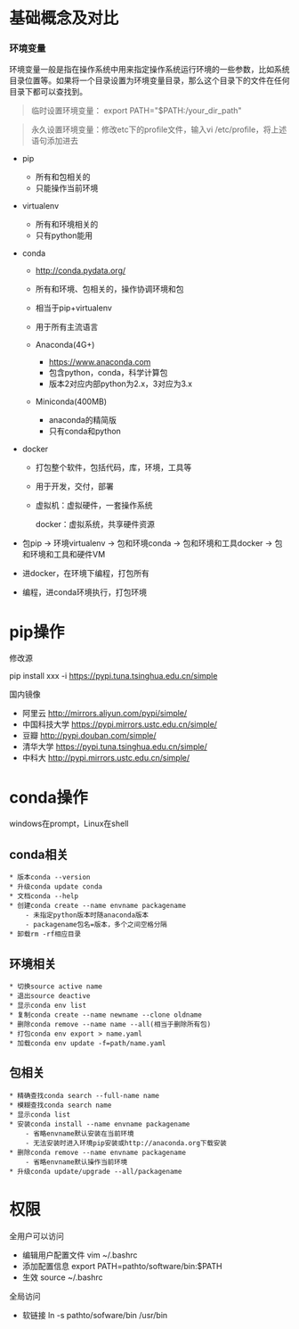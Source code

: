 # 基础概念及对比

### 环境变量

环境变量一般是指在操作系统中用来指定操作系统运行环境的一些参数，比如系统目录位置等。如果将一个目录设置为环境变量目录，那么这个目录下的文件在任何目录下都可以查找到。

> 临时设置环境变量：  export  PATH="$PATH:/your_dir_path"

> 永久设置环境变量：修改etc下的profile文件，输入vi  /etc/profile，将上述语句添加进去

*   pip
    *   所有和包相关的
    *   只能操作当前环境

*   virtualenv
    *   所有和环境相关的
    *   只有python能用
    
*   conda

    *   http://conda.pydata.org/
    *   所有和环境、包相关的，操作协调环境和包
    *   相当于pip+virtualenv
    *   用于所有主流语言

    *   Anaconda(4G+)
        *   https://www.anaconda.com
        *   包含python，conda，科学计算包
        *   版本2对应内部python为2.x，3对应为3.x

    *   Miniconda(400MB)
        *   anaconda的精简版
        *   只有conda和python

*   docker

    *   打包整个软件，包括代码，库，环境，工具等

    *   用于开发，交付，部署

    *   虚拟机：虚拟硬件，一套操作系统

        docker：虚拟系统，共享硬件资源

*   包pip -> 环境virtualenv -> 包和环境conda -> 包和环境和工具docker -> 包和环境和工具和硬件VM

*   进docker，在环境下编程，打包所有

*   编程，进conda环境执行，打包环境

# pip操作

修改源 

pip install xxx -i https://pypi.tuna.tsinghua.edu.cn/simple

国内镜像

*   阿里云 http://mirrors.aliyun.com/pypi/simple/ 
*   中国科技大学 https://pypi.mirrors.ustc.edu.cn/simple/ 
*   豆瓣 http://pypi.douban.com/simple/ 
*   清华大学 https://pypi.tuna.tsinghua.edu.cn/simple/ 
*   中科大 http://pypi.mirrors.ustc.edu.cn/simple/

# conda操作

windows在prompt，Linux在shell

## conda相关

```shell
* 版本conda --version
* 升级conda update conda 
* 文档conda --help 
* 创建conda create --name envname packagename
	- 未指定python版本时随anaconda版本
	- packagename包名=版本，多个之间空格分隔
* 卸载rm -rf相应目录
```

## 环境相关

```shell
* 切换source active name
* 退出source deactive
* 显示conda env list
* 复制conda create --name newname --clone oldname
* 删除conda remove --name name --all(相当于删除所有包)
* 打包conda env export > name.yaml
* 加载conda env update -f=path/name.yaml
```

## 包相关

```shell
* 精确查找conda search --full-name name
* 模糊查找conda search name
* 显示conda list
* 安装conda install --name envname packagename 
	- 省略envname默认安装在当前环境
	- 无法安装时进入环境pip安装或http://anaconda.org下载安装
* 删除conda remove --name envname packagename
	- 省略envname默认操作当前环境
* 升级conda update/upgrade --all/packagename
```

# 权限

全用户可以访问

*   编辑用户配置文件 vim ~/.bashrc
*   添加配置信息 export PATH=pathto/software/bin:$PATH
*   生效 source ~/.bashrc

全局访问

*   软链接 ln -s pathto/sofware/bin /usr/bin